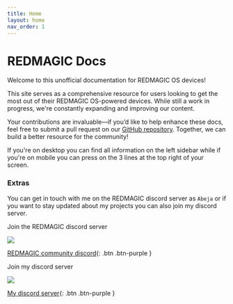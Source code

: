 ```yaml
---
title: Home
layout: home
nav_order: 1
---
```

# REDMAGIC Docs
Welcome to this unofficial documentation for REDMAGIC OS devices!

This site serves as a comprehensive resource for users looking to get the most out of their REDMAGIC OS-powered devices. While still a work in progress, we're constantly expanding and improving our content.

Your contributions are invaluable—if you’d like to help enhance these docs, feel free to submit a pull request on our [GitHub repository](https://github.com/TheRealCrazyfuy/RedmagicOSTricks). Together, we can build a better resource for the community!

If you're on desktop you can find all information on the left sidebar while if you're on mobile you can press on the 3 lines at the top right of your screen.
### Extras
You can get in touch with me on the REDMAGIC discord server as `Abeja` or if you want to stay updated about my projects you can also join my discord server.

Join the REDMAGIC discord server

![](https://discord.com/api/guilds/897390969744424980/widget.png?style=banner2)

[REDMAGIC community discord](https://discord.gg/UvnJ4PwtkG){: .btn .btn-purple }

Join my discord server

![](https://discord.com/api/guilds/942133699523272704/widget.png?style=banner2)

[My discord server](https://discord.gg/Hc4UPXqc4j){: .btn .btn-purple }